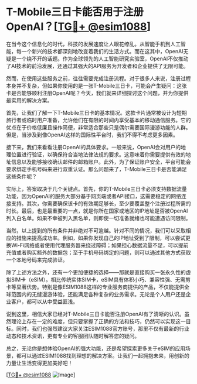 # T-Mobile三日卡能否用于注册OpenAI？[[TG💪+ @esim1088](https://t.me/s/esim1088)]

在当今这个信息化的时代，科技的发展速度让人眼花缭乱。从智能手机到人工智能，每一个新兴的技术都深刻地改变着我们的生活方式。而在这其中，OpenAI无疑是一个绕不开的话题。作为全球领先的人工智能研究实验室，OpenAI不仅推动了AI技术的前沿发展，还通过其强大的API服务为开发者和企业提供了无限可能。

然而，在使用这些服务之前，往往需要完成注册流程。对于很多人来说，注册过程本身并不复杂，但如果你使用的是一张T-Mobile三日卡，可能会产生疑问：这张卡是否能够顺利注册OpenAI呢？今天，我们就来详细探讨这个问题，并为你提供最实用的解决方案。

首先，让我们了解一下T-Mobile三日卡的基本情况。这款卡片通常被设计为短期旅行者或临时用户准备，允许他们在有限的时间内享受基本的移动通信服务。它的优点在于价格低廉且操作简便，非常适合那些只是偶尔需要国际漫游功能的人群。但是，当涉及到像OpenAI这样的国际性平台时，我们不得不考虑更多因素。

接下来，我们来看看注册OpenAI的具体要求。一般来说，OpenAI会对用户的地理位置进行验证，以确保符合当地法律法规的要求。这意味着你需要提供有效的地址信息以及能够接收确认邮件的邮箱账户。此外，为了保证账户安全，平台可能会要求绑定手机号码来进行双重认证。那么问题来了，T-Mobile三日卡是否能满足这些条件呢？

实际上，答案取决于几个关键点。首先，你的T-Mobile三日卡必须支持数据流量功能，因为OpenAI的服务大部分基于网页端或者API接口，这需要稳定的网络连接支持。其次，你需要确保该卡的有效期足够长，至少要覆盖整个注册过程所需的时长。最后，也是最重要的一点，就是你所在国家或地区的IP地址是否被OpenAI列入白名单。如果不幸被列入黑名单，则即使一切准备就绪也可能遭遇访问限制。

当然，以上提到的所有条件并非绝对不可逾越。针对不同的情况，我们可以采取相应的措施来提高成功率。例如，如果你发现自己的IP地址受到了限制，可以尝试更换Wi-Fi网络或者使用代理服务器来绕过障碍；如果担心数据流量不足，可以提前充值或者购买额外的数据包；至于手机号码绑定的问题，则可以通过其他方式获取一个本地号码来完成验证。

除了上述方法之外，还有一个更加便捷的选择——那就是直接购买一张永久性的虚拟SIM卡（eSIM）。相比传统实体SIM卡，eSIM具有体积小巧、兼容性强、无需剪卡等显著优势。特别是像ESIM1088这样的专业服务商提供的产品，不仅能提供全球范围内的无缝漫游体验，还能满足各种复杂的业务需求。无论是个人用户还是企业客户，都可以从中受益匪浅。

说到这里，相信大家已经对T-Mobile三日卡能否注册OpenAI有了清晰的认识。虽然理论上存在一定的难度，但只要掌握了正确的方法和技巧，仍然可以实现这一目标。同时，我们也强烈建议大家关注ESIM1088官方账号，那里不仅有最新的行业动态和技术资讯，更有专业的客服团队随时解答您的疑问。

总之，无论你是想体验OpenAI的强大功能，还是希望探索更多关于eSIM的应用场景，都可以通过ESIM1088找到理想的解决方案。让我们一起拥抱未来，用创新的力量让生活变得更加美好吧！

[[TG💪+ @esim1088](https://t.me/s/esim1088) ![Image](https://i.postimg.cc/4NQfJmqS/Snipaste-2025-05-13-00-14-12.png)]